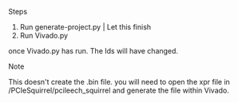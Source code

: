 Steps

1. Run generate-project.py | Let this finish
2. Run Vivado.py

once Vivado.py has run. The Ids will have changed. 

> [!NOTE]
> This doesn't create the .bin file. you will need to open the xpr file in /PCIeSquirrel/pcileech_squirrel and generate the file within Vivado.
